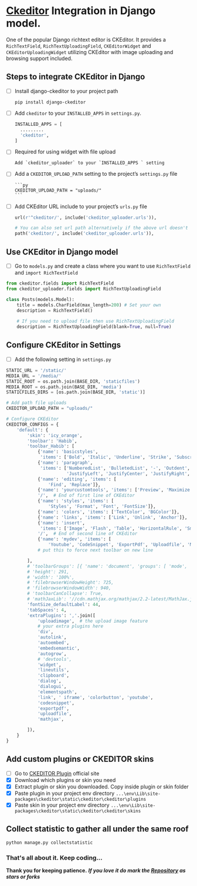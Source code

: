 # [Ckeditor](https://ckeditor.com/) Integration in Django model.

One of the popular Django richtext editor is CKEditor. It provides a `RichTextField`, `RichTextUploadingField`, `CKEditorWidget` and `CKEditorUploadingWidget` utilizing CKEditor
with image uploading and browsing support included.

## Steps to integrate CKEditor in Django
- [ ] Install django-ckeditor to your project path
  
    `pip install django-ckeditor`
- [ ] Add `ckeditor` to your `INSTALLED_APPS` in `settings.py`.
  
  ```py
  INSTALLED_APPS = [
    .........
    'ckeditor',
  ]
  ```
- [ ] Required for using widget with file upload
  
      Add `ckeditor_uploader` to your `INSTALLED_APPS ` setting
 
- [ ] Add a `CKEDITOR_UPLOAD_PATH` setting to the project’s `settings.py` file
  
      ```py
      CKEDITOR_UPLOAD_PATH = "uploads/"
      ```
- [ ] Add CKEditor URL include to your project’s `urls.py` file
    ```py
    url(r'^ckeditor/', include('ckeditor_uploader.urls')),
    
    # You can also set url path alternatively if the above url doesn't work
    path('ckeditor/', include('ckeditor_uploader.urls')),
    ```
    
## Use CKEditor in Django model
- [ ] Go to `models.py` and create a class where you want to use `RichTextField` and `import RichTextField`
```py
from ckeditor.fields import RichTextField
from ckeditor_uploader.fields import RichTextUploadingField

class Posts(models.Model):
    title = models.CharField(max_length=200) # Set your own
    description = RichTextField()
    
    # If you need to upload file then use RichTextUploadingField
    description = RichTextUploadingField(blank=True, null=True)
```

## Configure CKEditor in Settings
- [ ]  Add the following setting in `settings.py`
```py
STATIC_URL = '/static/'
MEDIA_URL = '/media/'
STATIC_ROOT = os.path.join(BASE_DIR, 'staticfiles')
MEDIA_ROOT = os.path.join(BASE_DIR, 'media')
STATICFILES_DIRS = [os.path.join(BASE_DIR, 'static')]

# Add path file uploads 
CKEDITOR_UPLOAD_PATH = "uploads/"

# Configure CKEditor
CKEDITOR_CONFIGS = {
    'default': {
        'skin': 'icy_orange',
        'toolbar': 'Habib',
        'toolbar_Habib': [
            {'name': 'basicstyles',
             'items': ['Bold', 'Italic', 'Underline', 'Strike', 'Subscript', 'Superscript', '-', 'RemoveFormat']},
            {'name': 'paragraph',
             'items': ['NumberedList', 'BulletedList', '-', 'Outdent', 'Indent', '-', 'Blockquote', 'CreateDiv', '-',
                       'JustifyLeft', 'JustifyCenter', 'JustifyRight', 'JustifyBlock', '-', 'BidiLtr', 'BidiRtl']},
            {'name': 'editing', 'items': [
                'Find', 'Replace']},
            {'name': 'yourcustomtools', 'items': ['Preview', 'Maximize']},
            '/',  # End of first line of CKEditor
            {'name': 'styles', 'items': [
                'Styles', 'Format', 'Font', 'FontSize']},
            {'name': 'colors', 'items': ['TextColor', 'BGColor']},
            {'name': 'links', 'items': ['Link', 'Unlink', 'Anchor']},
            {'name': 'insert',
             'items': ['Image', 'Flash', 'Table', 'HorizontalRule', 'Smiley', 'SpecialChar', 'PageBreak', 'Iframe']},
            '/',  # End of second line of CKEditor
            {'name': 'mydev', 'items': [
                'Youtube', 'CodeSnippet', 'ExportPdf', 'Uploadfile', 'Mathjax']},
            # put this to force next toolbar on new line

        ],
        # 'toolbarGroups': [{ 'name': 'document', 'groups': [ 'mode', 'document', 'doctools' ] }],
        # 'height': 291,
        # 'width': '100%',
        # 'filebrowserWindowHeight': 725,
        # 'filebrowserWindowWidth': 940,
        # 'toolbarCanCollapse': True,
        # 'mathJaxLib': '//cdn.mathjax.org/mathjax/2.2-latest/MathJax.js?config=TeX-AMS_HTML',
        'fontSize_defaultLabel': 44,
        'tabSpaces': 4,
        'extraPlugins': ','.join([
            'uploadimage',  # the upload image feature
            # your extra plugins here
            'div',
            'autolink',
            'autoembed',
            'embedsemantic',
            'autogrow',
            # 'devtools',
            'widget',
            'lineutils',
            'clipboard',
            'dialog',
            'dialogui',
            'elementspath',
            'link', ' iframe', 'colorbutton', 'youtube',
            'codesnippet',
            'exportpdf',
            'uploadfile',
            'mathjax',

        ]),
    }
}
```

## Add custom plugins or CKEDITOR skins 

- [ ] Go to [ CKEDITOR Plugin](https://ckeditor.com/cke4/addons/plugins/all) official site
- [x] Download which plugins or skin you need 
- [x] Extract plugin or skin you downloaded. Copy inside plugin or skin folder
- [x] Paste plugin in your project env directory  `...\env\Lib\site-packages\ckeditor\static\ckeditor\ckeditor\plugins`
- [x] Paste skin in your project env directory  `...\env\Lib\site-packages\ckeditor\static\ckeditor\ckeditor\skins`

## Collect statistic to gather all under the same roof
```py
python manage.py collectstatistic
```

### That's all about it. Keep coding...
**Thank you for keeping patience.**
**_If you love it do mark the [Repository](https://github.com/mhhabib/Integrate-Django-Ckeditor) as **stars** or **forks**_**

